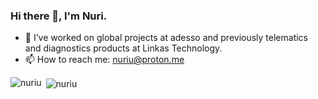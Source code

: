 ### Hi there 👋, I'm Nuri.
- 🔭 I’ve worked on global projects at adesso and previously telematics and diagnostics products at Linkas Technology.
- 📫 How to reach me: nuriu@proton.me

<p><img align="left" src="https://github-readme-stats.vercel.app/api?username=nuriu&show_icons=true" alt="nuriu" /></p>

<p>&nbsp;<img align="center" src="https://github-readme-stats.vercel.app/api/top-langs/?username=nuriu&layout=compact&hide=html" alt="nuriu" /></p>
